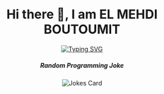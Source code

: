 <h1 align="center"> Hi there 👋, I am EL MEHDI BOUTOUMIT </h1>

<div align="center">
  <a href="https://git.io/typing-svg">
    <img src="https://readme-typing-svg.demolab.com/?lines=Software+Engineering+Student;Web+Developer;Quick+Learner;Problem+Solving+Enthousiast" alt="Typing SVG">
  </a>
</div>


<div align="center">
  <h5> Random Programming Joke </h5>
  <img src="https://readme-jokes.vercel.app/api" alt="Jokes Card">
</div>

